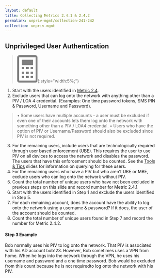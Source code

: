 ```yaml
---
layout: default
title: Collecting Metrics 2.4.1 & 2.4.2
permalink: unpriv-mgmt/collection-241-242
collection: unpriv-mgmt
---
```

## Unprivileged User Authentication
>![Calculator logo](../img/calc.png){:style="width:5%;"}

1. Start with the users identified in [Metric 2.4](collection-26-24).
2. Exclude users that can log onto the network with anything other than a PIV / LOA 4 credential. (Examples: One time password tokens, SMS PIN & Password, Username and Password).
>• Some users have multiple accounts - a user must be excluded if even one of their accounts lets them log onto the network with something other than a PIV / LOA4 credential.
>• Users who have the option of PIV or Username/Password should also be excluded since PIV is not required.
3. For the remaining users, include users that are technologically required through user based enforcement (UBE). This requires the user to use PIV on all devices to access the network and disables the password. The users that have this enforcement should be counted. See the [Tools & Tips](../tools-tips/searchAD) slides  for information on querying for these users.
4. For the remaining users who have a PIV but who aren’t UBE or MBE, exclude users who can log onto the network without PIV.
5. Count the total number of unique users who have not been excluded in previous steps on this slide and record number for Metric 2.4.1.
6. Start with the users identified in Step 1 and exclude the users identified in Step 5.
7. For each remaining account, does the account have the ability to log onto the network using a username & password? If it does, the user of the account should be counted.
8. Count the total number of unique users found in Step 7 and record the number for Metric 2.4.2.

<div class="usa-alert usa-alert-info">
  <div class="usa-alert-body">
    <p class="usa-alert-text"><H4>Step 3 Example</H4>
    Bob normally uses his PIV to log onto the network. That PIV is associated with his AD account bob123. However, Bob sometimes uses a VPN from home. When he logs into the network through the VPN, he uses his username and password and a one time password. Bob would be excluded from this count because he is not requiredto log onto the network with his PIV.</p> 
</div>
</div>

